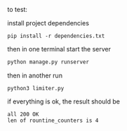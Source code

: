 to test:

install project dependencies
```
pip install -r dependencies.txt 
```

then in one terminal start the server
```bash
python manage.py runserver 
```
then in another run
```
python3 limiter.py
```
if everything is ok, the result should be
```
all 200 OK
len of rountine_counters is 4
```